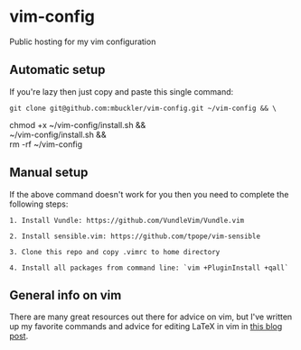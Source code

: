 # vim-config
Public hosting for my vim configuration

## Automatic setup

If you're lazy then just copy and paste this single command: 

	git clone git@github.com:mbuckler/vim-config.git ~/vim-config && \
chmod +x ~/vim-config/install.sh && \
~/vim-config/install.sh && \
rm -rf ~/vim-config

## Manual setup

If the above command doesn't work for you then you need to complete the
following steps:

	1. Install Vundle: https://github.com/VundleVim/Vundle.vim

	2. Install sensible.vim: https://github.com/tpope/vim-sensible

	3. Clone this repo and copy .vimrc to home directory

	4. Install all packages from command line: `vim +PluginInstall +qall`

## General info on vim

There are many great resources out there for advice on vim, but I've written up
my favorite commands and advice for editing LaTeX in vim in
[this blog post](http://www.markbuckler.com/post/latex-in-vim/).


